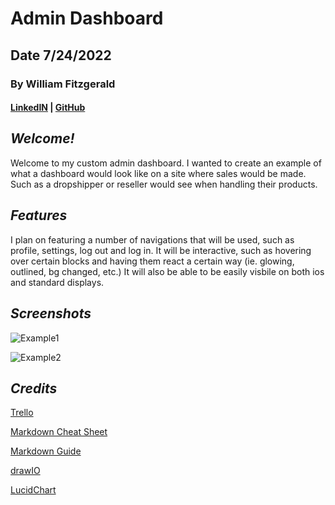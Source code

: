 # Admin Dashboard

## Date 7/24/2022

### By William Fitzgerald

#### [LinkedIN](https://www.linkedin.com/in/william-fitzgerald1/) | [GitHub](https://github.com/willfitz1)

## **_Welcome!_**

Welcome to my custom admin dashboard. I wanted to create an example of what a dashboard would look like on a site where sales would be made. Such as a dropshipper or reseller would see when handling their products.

## **_Features_**

I plan on featuring a number of navigations that will be used, such as profile, settings, log out and log in. It will be interactive, such as hovering over certain blocks and having them react a certain way (ie. glowing, outlined, bg changed, etc.) It will also be able to be easily visbile on both ios and standard displays.

## **_Screenshots_**

![Example1](https://themes.getbootstrap.com/wp-content/uploads/2022/01/clever-admin-dashboard-template-badge-2x.jpg)

![Example2](https://assets.startbootstrap.com/img/screenshots/themes/sb-admin-2.png)

## **_Credits_**

[Trello](https://trello.com/b/AcS6yvMt/dashboard)

[Markdown Cheat Sheet](https://www.markdownguide.org/cheat-sheet/)

[Markdown Guide](https://ia.net/writer/support/general/markdown-guide)

[drawIO](https://drive.google.com/file/d/1f8EtNYmoNLHXHDW9lxpdJ5n1JDt9A5cp/view?usp=sharing)

[LucidChart](https://lucid.app/lucidchart/72435a7f-d7c8-4a9b-91d0-fd551852e912/edit?viewport_loc=628%2C7%2C1899%2C1035%2C0_0&invitationId=inv_64c94c5c-5040-4f11-8238-83594d2030d6#)
